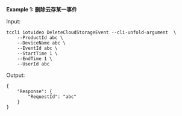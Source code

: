**Example 1: 删除云存某一事件**



Input: 

```
tccli iotvideo DeleteCloudStorageEvent --cli-unfold-argument  \
    --ProductId abc \
    --DeviceName abc \
    --EventId abc \
    --StartTime 1 \
    --EndTime 1 \
    --UserId abc
```

Output: 
```
{
    "Response": {
        "RequestId": "abc"
    }
}
```

